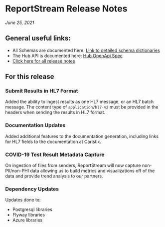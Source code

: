 #  ReportStream Release Notes

*June 25, 2021*

## General useful links:

- All Schemas are documented here:  [Link to detailed schema dictionaries](../schema_documentation)
- The Hub API is documented here: [Hub OpenApi Spec](../openapi.yml)
- [Click here for all release notes](../releases)

## For this release

### Submit Results in HL7 Format

Added the ability to ingest results as one HL7 message, or an HL7 batch message. The content 
type of `application/hl7-v2` must be provided in the headers when sending the results in HL7 format.  

### Documentation Updates

Added additional features to the documentation generation, including links for HL7 fields to the
documentation at Caristix.

### COVID-19 Test Result Metadata Capture

On ingestion of files from senders, ReportStream will now capture non-PII/non-PHI data allowing us to
build metrics and visualizations off of the data and provide trend analysis to our partners.

### Dependency Updates
Updates done to:
- Postgresql libraries
- Flyway libraries
- Azure libraries

